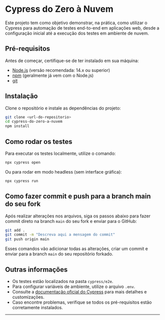 # Cypress do Zero à Nuvem

Este projeto tem como objetivo demonstrar, na prática, como utilizar o Cypress para automação de testes end-to-end em aplicações web, desde a configuração inicial até a execução dos testes em ambiente de nuvem.

## Pré-requisitos

Antes de começar, certifique-se de ter instalado em sua máquina:

- [Node.js](https://nodejs.org/) (versão recomendada: 14.x ou superior)
- [npm](https://www.npmjs.com/) (geralmente já vem com o Node.js)
- [git](https://git-scm.com/)

## Instalação

Clone o repositório e instale as dependências do projeto:

```bash
git clone <url-do-repositorio>
cd cypress-do-zero-a-nuvem
npm install
```

## Como rodar os testes

Para executar os testes localmente, utilize o comando:

```bash
npx cypress open
```

Ou para rodar em modo headless (sem interface gráfica):

```bash
npx cypress run
```

## Como fazer commit e push para a branch main do seu fork

Após realizar alterações nos arquivos, siga os passos abaixo para fazer commit direto na branch `main` do seu fork e enviar para o GitHub:

```bash
git add .
git commit -m "Descreva aqui a mensagem do commit"
git push origin main
```

Esses comandos vão adicionar todas as alterações, criar um commit e enviar para a branch `main` do seu repositório forkado.

## Outras informações

- Os testes estão localizados na pasta `cypress/e2e`.
- Para configurar variáveis de ambiente, utilize o arquivo `.env`.
- Consulte a [documentação oficial do Cypress](https://docs.cypress.io/) para mais detalhes e customizações.
- Caso encontre problemas, verifique se todos os pré-requisitos estão corretamente instalados.

---
